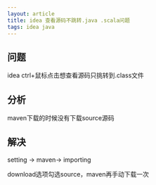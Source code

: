 ```yaml
---
layout: article
title: idea 查看源码不跳转.java .scala问题
tags: idea java
---
```


## 问题

idea ctrl+鼠标点击想查看源码只挑转到.class文件

## 分析

maven下载的时候没有下载source源码


## 解决

setting -> maven-> importing

download选项勾选source，maven再手动下载一次